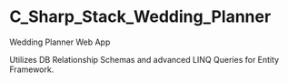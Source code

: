 # C_Sharp_Stack_Wedding_Planner
Wedding Planner Web App

Utilizes DB Relationship Schemas and advanced LINQ Queries for Entity Framework.
